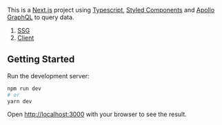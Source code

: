 This is a [Next.js](https://nextjs.org/) project using [Typescript](https://www.typescriptlang.org/), [Styled Components](https://styled-components.com/) and [Apollo GraphQL](https://www.apollographql.com/) to query data.

1. [SSG](pages/index.tsx) 
2. [Client](pages/client/index.tsx) 

## Getting Started

Run the development server:

```bash
npm run dev
# or
yarn dev
```

Open [http://localhost:3000](http://localhost:3000) with your browser to see the result.

